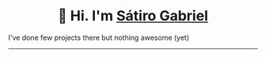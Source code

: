 <h1 align=center>👋 Hi. I'm <a href="">Sátiro Gabriel</a> </h1>

I've done few projects there but nothing awesome (yet)

<hr>




